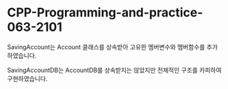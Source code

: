 # CPP-Programming-and-practice-063-2101

SavingAccount는 Account 클래스를 상속받아 고유한 멤버변수와 멤버함수를 추가하였습니다.

SavingAccountDB는 AccountDB를 상속받지는 않았지만 전체적인 구조를 카피하여 구현하였습니다.
